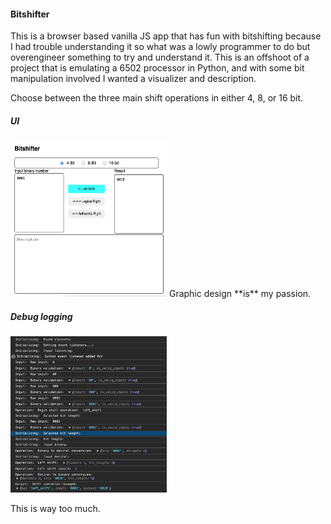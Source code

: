 #### Bitshifter

This is a browser based vanilla JS app that has fun with bitshifting because I had trouble understanding it
so what was a lowly programmer to do but overengineer something to try and understand it. This is an offshoot
of a project that is emulating a 6502 processor in Python, and with some bit manipulation involved I wanted a
visualizer and description.

Choose between the three main shift operations in either 4, 8, or 16 bit.

##### UI 

<img src="/img/ui.png" width="250" height="250">
Graphic design **is** my passion.

##### Debug logging
<img src="/img/error_log.png" width="250" height="250">

This is way too much.